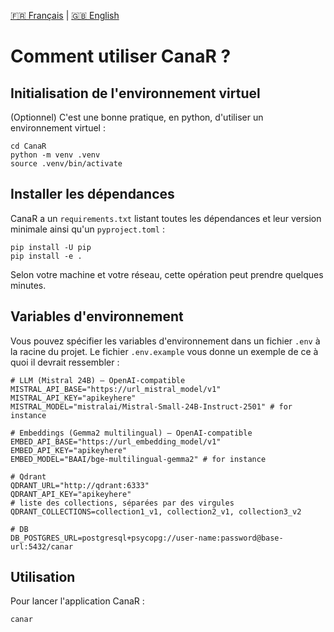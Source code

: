 [🇫🇷 Français](README.fr.md) | [🇬🇧 English](README.md)

# Comment utiliser CanaR ?

## Initialisation de l'environnement virtuel

(Optionnel) C'est une bonne pratique, en python, d'utiliser un environnement virtuel :

```shell
cd CanaR
python -m venv .venv
source .venv/bin/activate
```

## Installer les dépendances

CanaR a un `requirements.txt` listant toutes les dépendances et leur version minimale ainsi qu'un `pyproject.toml` :

```shell
pip install -U pip
pip install -e .
```

Selon votre machine et votre réseau, cette opération peut prendre quelques minutes.

## Variables d'environnement

Vous pouvez spécifier les variables d'environnement dans un fichier `.env` à la racine du projet.
Le fichier `.env.example` vous donne un exemple de ce à quoi il devrait ressembler :

```
# LLM (Mistral 24B) — OpenAI-compatible
MISTRAL_API_BASE="https://url_mistral_model/v1"
MISTRAL_API_KEY="apikeyhere"
MISTRAL_MODEL="mistralai/Mistral-Small-24B-Instruct-2501" # for instance

# Embeddings (Gemma2 multilingual) — OpenAI-compatible
EMBED_API_BASE="https://url_embedding_model/v1"
EMBED_API_KEY="apikeyhere"
EMBED_MODEL="BAAI/bge-multilingual-gemma2" # for instance

# Qdrant
QDRANT_URL="http://qdrant:6333"
QDRANT_API_KEY="apikeyhere"
# liste des collections, séparées par des virgules
QDRANT_COLLECTIONS=collection1_v1, collection2_v1, collection3_v2

# DB
DB_POSTGRES_URL=postgresql+psycopg://user-name:password@base-url:5432/canar
```

## Utilisation

Pour lancer l'application CanaR :

```
canar
```

